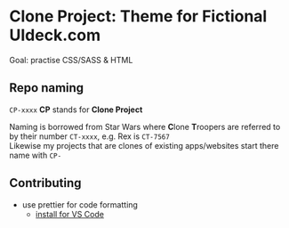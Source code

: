 # Clone Project: Theme for Fictional UIdeck.com

Goal: practise CSS/SASS & HTML

## Repo naming
`CP-xxxx` **CP** stands for **Clone Project**  

Naming is borrowed from Star Wars where **C**lone **T**roopers are referred to by their number `CT-xxxx`, e.g. Rex is `CT-7567`  
Likewise my projects that are clones of existing apps/websites start there name with `CP-`

## Contributing

* use prettier for code formatting
  * [install for VS Code](https://marketplace.visualstudio.com/items?itemName=esbenp.prettier-vscode)
  
